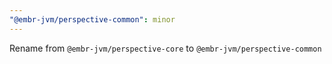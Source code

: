```yaml
---
"@embr-jvm/perspective-common": minor
---
```


Rename from `@embr-jvm/perspective-core` to `@embr-jvm/perspective-common`
